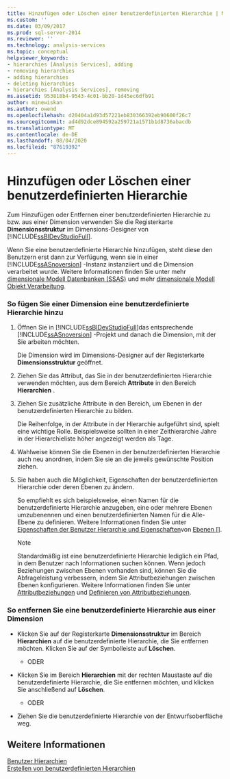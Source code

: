 ```yaml
---
title: Hinzufügen oder Löschen einer benutzerdefinierten Hierarchie | Microsoft-Dokumentation
ms.custom: ''
ms.date: 03/09/2017
ms.prod: sql-server-2014
ms.reviewer: ''
ms.technology: analysis-services
ms.topic: conceptual
helpviewer_keywords:
- hierarchies [Analysis Services], adding
- removing hierarchies
- adding hierarchies
- deleting hierarchies
- hierarchies [Analysis Services], removing
ms.assetid: 953818b4-9543-4c01-bb20-1d45ec6dfb91
author: minewiskan
ms.author: owend
ms.openlocfilehash: d20404a1d93d57221eb830366392eb90600f26c7
ms.sourcegitcommit: ad4d92dce894592a259721a1571b1d8736abacdb
ms.translationtype: MT
ms.contentlocale: de-DE
ms.lasthandoff: 08/04/2020
ms.locfileid: "87619392"
---
```

# <a name="add-or-delete-a-user-defined-hierarchy"></a>Hinzufügen oder Löschen einer benutzerdefinierten Hierarchie
  Zum Hinzufügen oder Entfernen einer benutzerdefinierten Hierarchie zu bzw. aus einer Dimension verwenden Sie die Registerkarte **Dimensionsstruktur** im Dimensions-Designer von [!INCLUDE[ssBIDevStudioFull](../../includes/ssbidevstudiofull-md.md)].  
  
 Wenn Sie eine benutzerdefinierte Hierarchie hinzufügen, steht diese den Benutzern erst dann zur Verfügung, wenn sie in einer [!INCLUDE[ssASnoversion](../../includes/ssasnoversion-md.md)] -Instanz instanziiert und die Dimension verarbeitet wurde. Weitere Informationen finden Sie unter mehr [dimensionale Modell Datenbanken &#40;SSAS&#41;](multidimensional-model-databases-ssas.md) und mehr [dimensionale Modell Objekt Verarbeitung](processing-a-multidimensional-model-analysis-services.md).  
  
### <a name="to-add-a-user-defined-hierarchy-to-a-dimension"></a>So fügen Sie einer Dimension eine benutzerdefinierte Hierarchie hinzu  
  
1.  Öffnen Sie in [!INCLUDE[ssBIDevStudioFull](../../includes/ssbidevstudiofull-md.md)]das entsprechende [!INCLUDE[ssASnoversion](../../includes/ssasnoversion-md.md)] -Projekt und danach die Dimension, mit der Sie arbeiten möchten.  
  
     Die Dimension wird im Dimensions-Designer auf der Registerkarte **Dimensionsstruktur** geöffnet.  
  
2.  Ziehen Sie das Attribut, das Sie in der benutzerdefinierten Hierarchie verwenden möchten, aus dem Bereich **Attribute** in den Bereich **Hierarchien** .  
  
3.  Ziehen Sie zusätzliche Attribute in den Bereich, um Ebenen in der benutzerdefinierten Hierarchie zu bilden.  
  
     Die Reihenfolge, in der Attribute in der Hierarchie aufgeführt sind, spielt eine wichtige Rolle. Beispielsweise sollten in einer Zeithierarchie Jahre in der Hierarchieliste höher angezeigt werden als Tage.  
  
4.  Wahlweise können Sie die Ebenen in der benutzerdefinierten Hierarchie auch neu anordnen, indem Sie sie an die jeweils gewünschte Position ziehen.  
  
5.  Sie haben auch die Möglichkeit, Eigenschaften der benutzerdefinierten Hierarchie oder deren Ebenen zu ändern.  
  
     So empfiehlt es sich beispielsweise, einen Namen für die benutzerdefinierte Hierarchie anzugeben, eine oder mehrere Ebenen umzubenennen und einen benutzerdefinierten Namen für die Alle-Ebene zu definieren. Weitere Informationen finden Sie unter [Eigenschaften der Benutzer Hierarchie und Eigenschaften](../multidimensional-models-olap-logical-dimension-objects/user-hierarchies-properties.md)von [Ebenen &#91;&#93;](../multidimensional-models-olap-logical-dimension-objects/user-hierarchies-level-properties.md).  
  
    > [!NOTE]  
    >  Standardmäßig ist eine benutzerdefinierte Hierarchie lediglich ein Pfad, in dem Benutzer nach Informationen suchen können. Wenn jedoch Beziehungen zwischen Ebenen vorhanden sind, können Sie die Abfrageleistung verbessern, indem Sie Attributbeziehungen zwischen Ebenen konfigurieren. Weitere Informationen finden Sie unter [Attributbeziehungen](../multidimensional-models-olap-logical-dimension-objects/attribute-relationships.md) und [Definieren von Attributbeziehungen](attribute-relationships-define.md).  
  
### <a name="to-remove-a-user-defined-hierarchy-from-a-dimension"></a>So entfernen Sie eine benutzerdefinierte Hierarchie aus einer Dimension  
  
-   Klicken Sie auf der Registerkarte **Dimensionsstruktur** im Bereich **Hierarchien** auf die benutzerdefinierte Hierarchie, die Sie entfernen möchten. Klicken Sie auf der Symbolleiste auf **Löschen**.  
  
     - ODER  
  
-   Klicken Sie im Bereich **Hierarchien** mit der rechten Maustaste auf die benutzerdefinierte Hierarchie, die Sie entfernen möchten, und klicken Sie anschließend auf **Löschen**.  
  
     - ODER  
  
-   Ziehen Sie die benutzerdefinierte Hierarchie von der Entwurfsoberfläche weg.  
  
## <a name="see-also"></a>Weitere Informationen  
 [Benutzer Hierarchien](../multidimensional-models-olap-logical-dimension-objects/user-hierarchies.md)   
 [Erstellen von benutzerdefinierten Hierarchien](user-defined-hierarchies-create.md)  
  
  

